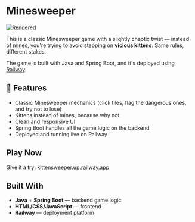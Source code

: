 # Minesweeper

[![Rendered](https://img.shields.io/badge/render-live-blue)](https://kittensweeper.up.railway.app)

This is a classic Minesweeper game with a slightly chaotic twist — instead of mines, you're trying to avoid stepping on **vicious kittens**. Same rules, different stakes.

The game is built with Java and Spring Boot, and it's deployed using [Railway](https://railway.app).

## 🐾 Features

- Classic Minesweeper mechanics (click tiles, flag the dangerous ones, and try not to lose)
- Kittens instead of mines, because why not
- Clean and responsive UI
- Spring Boot handles all the game logic on the backend
- Deployed and running live on Railway

## Play Now

Give it a try: [kittensweeper.up.railway.app](https://kittensweeper.up.railway.app)

## Built With

- **Java** + **Spring Boot** — backend game logic
- **HTML/CSS/JavaScript** — frontend
- **Railway** — deployment platform
